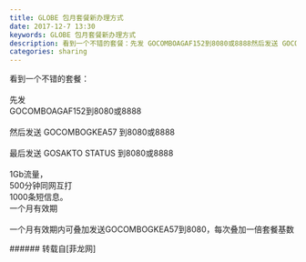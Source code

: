 ```yaml
---
title: GLOBE 包月套餐新办理方式
date: 2017-12-7 13:30
keywords: GLOBE 包月套餐新办理方式
description: 看到一个不错的套餐：先发 GOCOMBOAGAF152到8080或8888然后发送 GOCOMBOGKEA57 到8080或8888最后发送 GOSAKTO STATUS 到8080或88881Gb流量，500分钟同网互打1000条短信息。一个月有效期一个月有效期内可叠加发送GOCOMBOGKEA57到8080，每次叠加一倍套餐基数
categories: sharing
---
```

<td class="t_f" id="postmessage_1019159">

看到一个不错的套餐：<br/>
<br/>
先发 <br/>
GOCOMBOAGAF152到8080或8888<br/>
<br/>
然后发送 GOCOMBOGKEA57 到8080或8888<br/>
<br/>
最后发送 GOSAKTO STATUS 到8080或8888<br/>
<br/>
1Gb流量，<br/>
500分钟同网互打<br/>
1000条短信息。<br/>
一个月有效期<br/>
<br/>
一个月有效期内可叠加发送GOCOMBOGKEA57到8080，每次叠加一倍套餐基数<br/>
</td>
###### 转载自[菲龙网]